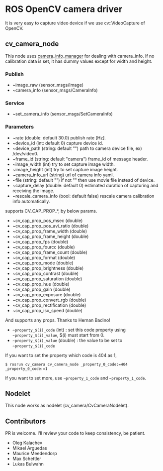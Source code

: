 ROS OpenCV camera driver
========================
It is very easy to capture video device if we use cv::VideoCapture of OpenCV.

cv_camera_node
------------------
This node uses [camera_info_manager](http://wiki.ros.org/camera_info_manager) for dealing with camera_info.
If no calibration data is set, it has dummy values except for width and height.

### Publish ###

* ~image_raw (sensor_msgs/Image)
* ~camera_info (sensor_msgs/CameraInfo)

### Service ###

* ~set_camera_info (sensor_msgs/SetCameraInfo)

### Parameters ###

* ~rate (double: default 30.0) publish rate [Hz].
* ~device_id (int: default 0) capture device id.
* ~device_path (string: default "") path to camera device file, ex) /dev/video0.
* ~frame_id (string: default "camera") frame_id of message header.
* ~image_width (int) try to set capture image width.
* ~image_height (int) try to set capture image height.
* ~camera_info_url (string) url of camera info yaml.
* ~file (string: default "") if not "" then use movie file instead of device.
* ~capture_delay (double: default 0) estimated duration of capturing and receiving the image.
* ~rescale_camera_info (bool: default false) rescale camera calibration info automatically.

supports CV_CAP_PROP_*, by below params.

* ~cv_cap_prop_pos_msec (double)
* ~cv_cap_prop_pos_avi_ratio (double)
* ~cv_cap_prop_frame_width (double)
* ~cv_cap_prop_frame_height (double)
* ~cv_cap_prop_fps (double)
* ~cv_cap_prop_fourcc (double)
* ~cv_cap_prop_frame_count (double)
* ~cv_cap_prop_format (double)
* ~cv_cap_prop_mode (double)
* ~cv_cap_prop_brightness (double)
* ~cv_cap_prop_contrast (double)
* ~cv_cap_prop_saturation (double)
* ~cv_cap_prop_hue (double)
* ~cv_cap_prop_gain (double)
* ~cv_cap_prop_exposure (double)
* ~cv_cap_prop_convert_rgb (double)
* ~cv_cap_prop_rectification (double)
* ~cv_cap_prop_iso_speed (double)

And supports any props. Thanks to Hernan Badino!

* `~property_$(i)_code` (int) : set this code property using `~property_$(i)_value`, $(i) must start from 0.
* `~property_$(i)_value` (double) : the value to be set to `~property_$(i)_code`

If you want to set the property which code is 404 as 1,

    $ rosrun cv_camera cv_camera_node _property_0_code:=404 _property_0_code:=1

If you want to set more, use `~property_1_code` and `~property_1_code`.


Nodelet
-------------------

This node works as nodelet (cv_camera/CvCameraNodelet).

Contributors
--------------------

PR is welcome. I'll review your code to keep consistency, be patient.

* Oleg Kalachev
* Mikael Arguedas
* Maurice Meedendorp
* Max Schettler
* Lukas Bulwahn
